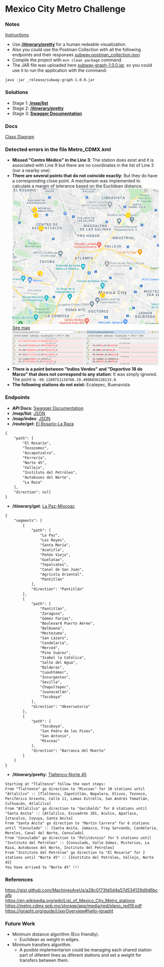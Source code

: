 # Mexico City Metro Challenge

### Notes
[Instructions](_release/Mexico_City_Metro_Challenge.md)  

- Use [**/itinerary/pretty**](http://localhost:8080/subway/api/v1/itinerary/pretty?start=Iztapalapa&end=La%20Raza) for a human redeable visualization.  
- Also you could use the Postman Collection with all the following endpoints and their responses [subway.postman_collection.json](_release/subway.postman_collection.json)  
- Compile the project with `mvn clean package` command.  
- The JAR file was uploaded here [subway-graph-1.0.0.jar](https://drive.google.com/file/d/1G-nEPkjRkLZbB_-zb5sWPLSYDD7eLQGT/view?usp=sharing), so you could use it to run the application with the command:  
```
java -jar _release/subway-graph-1.0.0.jar
```

### Solutions
- Stage 1: [**/map/list**](http://localhost:8080/subway/api/v1/map/list)
- Stage 2: [**/itinerary/pretty**](http://localhost:8080/subway/api/v1/itinerary/pretty?start=Iztapalapa&end=La%20Raza)
- Stage 3: [**Swagger Documentation**](http://localhost:8080/subway/api/v1/swagger-ui.html#/main-controller)

### Docs
[Class Diagram](https://gitlab.bunsan.io/angel.garcia/subway-graph/-/blob/master/_release/SubwayGraphClassDiagram.png)

### Detected errors in the file Metro_CDMX.kml
- **Missed "Centro Médico" in the Line 3**: The station does exist and it is associated with Line 9 but there are no coordinates in the list of Line 3 (nor a nearby one).
- **There are several points that do not coincide exactly**: But they do have a corresponding close point. A mechanism was implemented to calculate a margin of tolerance based on the Euclidean distance.
![alt text](_release/ImpreciseStations-Map.png "Map")  
[See map](https://www.google.com/maps/d/u/0/edit?mid=1lZmHGontCqxqGFpb6p1KxlZKCUCFXCGO&usp=sharing)  
![alt text](_release/ImpreciseStations-Report.png "Report")  
- **There is a point between "Indios Verdes" and "Deportivo 18 de Marzo" that does not correspond to any station**: It was simply ignored. The point is `-99.1209751134766.19.4906856228133.0`.
- **The following stations do not exist:** Ecatepec, Buenavista

### Endpoints
- **API Docs**: [Swagger Documentation](http://localhost:8080/subway/api/v1/swagger-ui.html#/main-controller) 
- **/map/list**: [JSON](_release/map_list.json)
- **/map/index**: [JSON](_release/map_index.json)
- **/route/get**: [El Rosario-La Raza](http://localhost:8080/subway/api/v1/route/get?start=El%20Rosario&end=Pantitlán)  
```
{
    "path": [
        "El Rosario",
        "Tezozomoc",
        "Azcapotzalco",
        "Ferrería",
        "Norte 45",
        "Vallejo",
        "Instituto del Petróleo",
        "Autobuses del Norte",
        "La Raza"
    ],
    "direction": null
} 
```
- **/itinerary/get**: [La Paz-Mixcoac](http://localhost:8080/subway/api/v1/itinerary/get?start=La%20Paz&end=Mixcoac)  
```
{
    "segments": [
        {
            "path": [
                "La Paz",
                "Los Reyes",
                "Santa María",
                "Acatitla",
                "Peñón Viejo",
                "Guelatao",
                "Tepalcates",
                "Canal de San Juan",
                "Agrícola Oriental",
                "Pantitlán"
            ],
            "direction": "Pantitlán"
        },
        {
            "path": [
                "Pantitlán",
                "Zaragoza",
                "Gómez Farías",
                "Boulevard Puerto Aéreo",
                "Balbuena",
                "Moctezuma",
                "San Lázaro",
                "Candelaria",
                "Merced",
                "Pino Suárez",
                "Isabel la Católica",
                "Salto del Agua",
                "Balderas",
                "Cuauhtémoc",
                "Insurgentes",
                "Sevilla",
                "Chapultepec",
                "Juanacatlán",
                "Tacubaya"
            ],
            "direction": "Observatorio"
        },
        {
            "path": [
                "Tacubaya",
                "San Pedro de los Pinos",
                "San Antonio",
                "Mixcoac"
            ],
            "direction": "Barranca del Muerto"
        }
    ]
} 
```
- **/itinerary/pretty**: [Tlaltenco-Norte 45](http://localhost:8080/subway/api/v1/itinerary/pretty?start=Tlaltenco&end=Norte%2045)  
```
Starting at "Tlaltenco" follow the next steps:
From "Tlaltenco" go direction to "Mixcoac" for 10 stations until "Atlalilco" :: [Tlaltenco, Zapotitlán, Nopalera, Olivos, Tezonco, Periférico Oriente, Calle 11, Lomas Estrella, San Andrés Tomatlán, Culhuacán, Atlalilco]
From "Atlalilco" go direction to "Garibaldi" for 6 stations until "Santa Anita" :: [Atlalilco, Escuadrón 201, Aculco, Apatlaco, Iztacalco, Coyuya, Santa Anita]
From "Santa Anita" go direction to "Martin Carrera" for 6 stations until "Consulado" :: [Santa Anita, Jamaica, Fray Servando, Candelaria, Morelos, Canal del Norte, Consulado]
From "Consulado" go direction to "Politécnico" for 5 stations until "Instituto del Petróleo" :: [Consulado, Valle Gómez, Misterios, La Raza, Autobuses del Norte, Instituto del Petróleo]
From "Instituto del Petróleo" go direction to "El Rosario" for 2 stations until "Norte 45" :: [Instituto del Petróleo, Vallejo, Norte 45]
You have arrived to "Norte 45" !!!
```

### References
https://gist.github.com/MachinesAreUs/a28c0173fd0d4a57d534129d9d6bcafb  
https://en.wikipedia.org/wiki/List_of_Mexico_City_Metro_stations  
https://metro.cdmx.gob.mx/storage/app/media/red/plano_red19.pdf  
https://jgrapht.org/guide/UserOverview#hello-jgrapht  

### Future Work
- Minimum distance algorithm (Eco friendly).
	- Euclidean as weight in edges.
- Minimum transfers algorithm.
	- A posible implementarion could be managing each shared station part of diferent lines as diferent stations and set a weight for transfers between them.